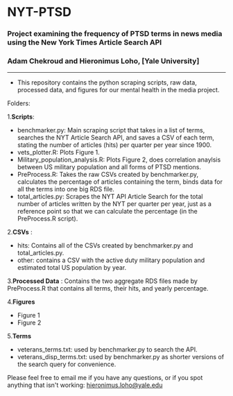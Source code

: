 # NYT-PTSD
### Project examining the frequency of PTSD terms in news media using the New York Times Article Search API
### Adam Chekroud and Hieronimus Loho, [Yale University]

----------------------------------------


- This repository contains the python scraping scripts, raw data, processed data, and figures for our mental health in the media project. 

Folders:

1.**Scripts**:  
* benchmarker.py: Main scraping script that takes in a list of terms, searches the NYT Article Search API, and saves a CSV of each term,     stating the number of articles (hits) per quarter per year since 1900. 
* vets_plotter.R: Plots Figure 1. 
* Military_population_analysis.R: Plots Figure 2, does correlation anaylsis between US military population and all forms of PTSD mentions. 
* PreProcess.R: Takes the raw CSVs created by benchmarker.py, calculates the percentage of articles containing the term, binds data for     all the terms into one big RDS file.
* total_articles.py: Scrapes the NYT API Article Search for the total number of articles written by the NYT per quarter per year, just as   a reference point so that we can calculate the percentage (in the PreProcess.R script).

2.**CSVs** : 
* hits: Contains all of the CSVs created by benchmarker.py and total_articles.py.
* other: contains a CSV with the active duty military population and estimated total US population by year. 

3.**Processed Data** : Contains the two aggregate RDS files made by PreProcess.R that contains all terms, their hits, and yearly percentage.  

4.**Figures** 
* Figure 1
* Figure 2

5.**Terms**
* veterans_terms.txt: used by benchmarker.py to search the API.
* veterans_disp_terms.txt: used by benchmarker.py as shorter versions of the search query for convenience.

Please feel free to email me if you have any questions, or if you spot anything that isn't working: hieronimus.loho@yale.edu
    
